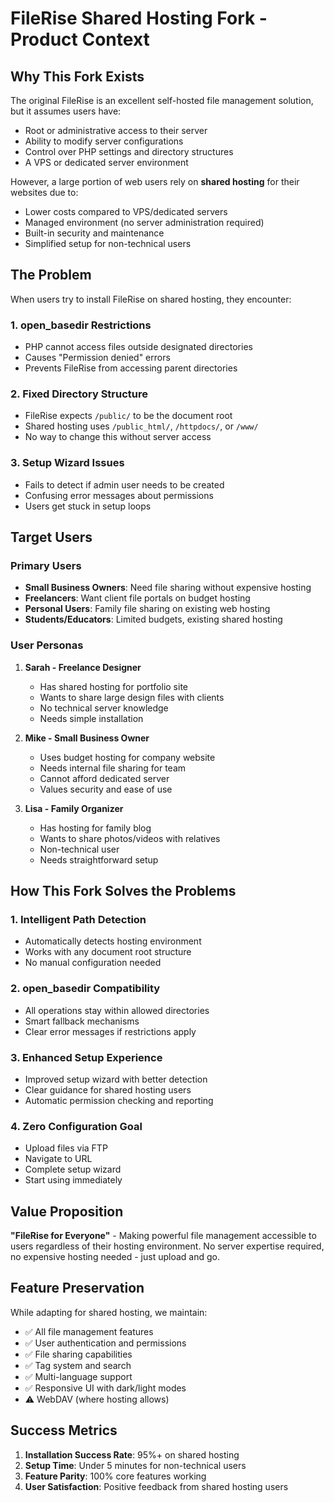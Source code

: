 # FileRise Shared Hosting Fork - Product Context

## Why This Fork Exists

The original FileRise is an excellent self-hosted file management solution, but it assumes users have:
- Root or administrative access to their server
- Ability to modify server configurations
- Control over PHP settings and directory structures
- A VPS or dedicated server environment

However, a large portion of web users rely on **shared hosting** for their websites due to:
- Lower costs compared to VPS/dedicated servers
- Managed environment (no server administration required)
- Built-in security and maintenance
- Simplified setup for non-technical users

## The Problem

When users try to install FileRise on shared hosting, they encounter:

### 1. **open_basedir Restrictions**
- PHP cannot access files outside designated directories
- Causes "Permission denied" errors
- Prevents FileRise from accessing parent directories

### 2. **Fixed Directory Structure**
- FileRise expects `/public/` to be the document root
- Shared hosting uses `/public_html/`, `/httpdocs/`, or `/www/`
- No way to change this without server access

### 3. **Setup Wizard Issues**
- Fails to detect if admin user needs to be created
- Confusing error messages about permissions
- Users get stuck in setup loops

## Target Users

### Primary Users
- **Small Business Owners**: Need file sharing without expensive hosting
- **Freelancers**: Want client file portals on budget hosting
- **Personal Users**: Family file sharing on existing web hosting
- **Students/Educators**: Limited budgets, existing shared hosting

### User Personas

1. **Sarah - Freelance Designer**
   - Has shared hosting for portfolio site
   - Wants to share large design files with clients
   - No technical server knowledge
   - Needs simple installation

2. **Mike - Small Business Owner**
   - Uses budget hosting for company website
   - Needs internal file sharing for team
   - Cannot afford dedicated server
   - Values security and ease of use

3. **Lisa - Family Organizer**
   - Has hosting for family blog
   - Wants to share photos/videos with relatives
   - Non-technical user
   - Needs straightforward setup

## How This Fork Solves the Problems

### 1. **Intelligent Path Detection**
- Automatically detects hosting environment
- Works with any document root structure
- No manual configuration needed

### 2. **open_basedir Compatibility**
- All operations stay within allowed directories
- Smart fallback mechanisms
- Clear error messages if restrictions apply

### 3. **Enhanced Setup Experience**
- Improved setup wizard with better detection
- Clear guidance for shared hosting users
- Automatic permission checking and reporting

### 4. **Zero Configuration Goal**
- Upload files via FTP
- Navigate to URL
- Complete setup wizard
- Start using immediately

## Value Proposition

**"FileRise for Everyone"** - Making powerful file management accessible to users regardless of their hosting environment. No server expertise required, no expensive hosting needed - just upload and go.

## Feature Preservation

While adapting for shared hosting, we maintain:
- ✅ All file management features
- ✅ User authentication and permissions
- ✅ File sharing capabilities
- ✅ Tag system and search
- ✅ Multi-language support
- ✅ Responsive UI with dark/light modes
- ⚠️ WebDAV (where hosting allows)

## Success Metrics

1. **Installation Success Rate**: 95%+ on shared hosting
2. **Setup Time**: Under 5 minutes for non-technical users
3. **Feature Parity**: 100% core features working
4. **User Satisfaction**: Positive feedback from shared hosting users 